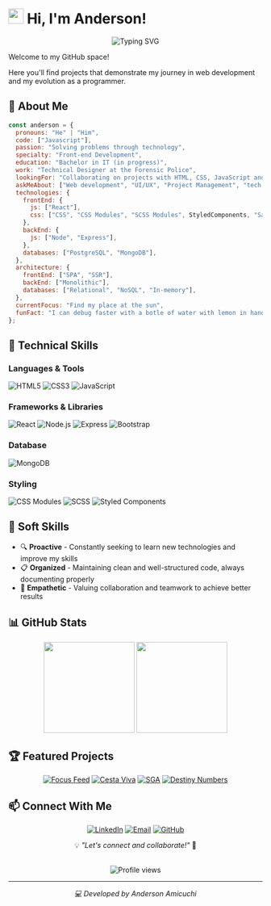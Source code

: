 # <img src="https://media.giphy.com/media/hvRJCLFzcasrR4ia7z/giphy.gif" width="30"> Hi, I'm Anderson!

<div align="center">
  <img src="https://readme-typing-svg.herokuapp.com?font=Fira+Code&pause=1000&color=30A3DC&center=true&vCenter=true&width=435&lines=Full+Stack+Web+Developer;MERN+Stack+Specialist;Passionate+Problem+Solver" alt="Typing SVG" />
</div>

Welcome to my GitHub space!

Here you'll find projects that demonstrate my journey in web development and my evolution as a programmer.

## 💫 About Me

```javascript
const anderson = {
  pronouns: "He" | "Him",
  code: ["Javascript"],
  passion: "Solving problems through technology",
  specialty: "Front-end Development",
  education: "Bachelor in IT (in progress)",
  work: "Technical Designer at the Forensic Police",
  lookingFor: "Collaborating on projects with HTML, CSS, JavaScript and React",
  askMeAbout: ["Web development", "UI/UX", "Project Management", "tech trends"],
  technologies: {
    frontEnd: {
      js: ["React"],
      css: ["CSS", "CSS Modules", "SCSS Modules", StyledComponents, "Sass"],
    },
    backEnd: {
      js: ["Node", "Express"],
    },
    databases: ["PostgreSQL", "MongoDB"],
  },
  architecture: {
    frontEnd: ["SPA", "SSR"],
    backEnd: ["Monolithic"],
    databases: ["Relational", "NoSQL", "In-memory"],
  },
  currentFocus: "Find my place at the sun",
  funFact: "I can debug faster with a botle of water with lemon in hand!",
};
```

## 🚀 Technical Skills

### Languages & Tools

![HTML5](https://img.shields.io/badge/HTML5-E34F26?style=for-the-badge&style=plastic&logo=html5&logoColor=white)
![CSS3](https://img.shields.io/badge/CSS3-1572B6?style=for-the-badge&style=plastic&logo=css3&logoColor=white)
![JavaScript](https://img.shields.io/badge/JavaScript-F7DF1E?style=for-the-badge&style=plastic&logo=javascript&logoColor=black)

### Frameworks & Libraries

![React](https://img.shields.io/badge/React-61DAFB?style=for-the-badge&style=plastic&logo=react&logoColor=black)
![Node.js](https://img.shields.io/badge/Node.js-339933?style=for-the-badge&style=plastic&logo=nodedotjs&logoColor=white)
![Express](https://img.shields.io/badge/Express-000000?style=for-the-badge&style=plastic&logo=express&logoColor=white)
![Bootstrap](https://img.shields.io/badge/Bootstrap-7952B3?style=for-the-badge&style=plastic&logo=bootstrap&logoColor=white)

### Database

![MongoDB](https://img.shields.io/badge/MongoDB-47A248?style=for-the-badge&style=plastic&logo=mongodb&logoColor=white)

### Styling

![CSS Modules](https://img.shields.io/badge/CSS_Modules-000000?style=for-the-badge&style=plastic&logo=css-modules&logoColor=white)
![SCSS](https://img.shields.io/badge/SCSS-CC6699?style=for-the-badge&logo=sass&style=plastic&logoColor=white)
![Styled Components](https://img.shields.io/badge/Styled--Components-ffdb7d?style=for-the-badge&style=plastic&logo=styled-components&logoColor=black)

## 💪 Soft Skills

- 🔍 **Proactive** - Constantly seeking to learn new technologies and improve my skills
- 📋 **Organized** - Maintaining clean and well-structured code, always documenting properly
- 👥 **Empathetic** - Valuing collaboration and teamwork to achieve better results

## 📊 GitHub Stats

<div align="center">
  <img height="180em" src="https://github-readme-stats.vercel.app/api?username=Amicuchi&theme=react&show_icons=true&hide_border=false&count_private=true&include_all_commits=true" />
  <img height="180em" src="https://github-readme-stats.vercel.app/api/top-langs/?username=Amicuchi&theme=react&layout=compact&hide_border=false" />
</div>

## 🏆 Featured Projects

<div align="center">

[![Focus Feed](https://github-readme-stats.vercel.app/api/pin/?username=amicuchi&repo=BlogFocusFeed&theme=react)](https://github.com/Amicuchi/BlogFocusFeed)
[![Cesta Viva](https://github-readme-stats.vercel.app/api/pin/?username=amicuchi&repo=CestaViva&theme=react)](https://github.com/Amicuchi/CestaViva)
[![SGA](https://github-readme-stats.vercel.app/api/pin/?username=amicuchi&repo=SGA&theme=react)](https://github.com/Amicuchi/SGA)
[![Destiny Numbers](https://github-readme-stats.vercel.app/api/pin/?username=amicuchi&repo=Destiny-Numbers&theme=react)](https://github.com/Amicuchi/Destiny-Numbers)

</div>

## 📫 Connect With Me

<div align="center">

[![LinkedIn](https://img.shields.io/badge/LinkedIn-0077B5?style=for-the-badge&logo=linkedin&logoColor=white)](https://linkedin.com/in/Amicuchi)
[![Email](https://img.shields.io/badge/Gmail-D14836?style=for-the-badge&logo=gmail&logoColor=white)](mailto:AndersonAmicuchi@gmail.com)
[![GitHub](https://img.shields.io/badge/GitHub-100000?style=for-the-badge&logo=github&logoColor=white)](https://github.com/Amicuchi)

💡 _"Let's connect and collaborate!"_ 🚀

</div>

</br>

<div align="center">
  <img src="https://komarev.com/ghpvc/?username=Amicuchi&color=brightgreen&style=for-the-badge" alt="Profile views" />
</div>

---

<div align="center">
  <p><i>💻 Developed by Anderson Amicuchi</i></p>
</div>
